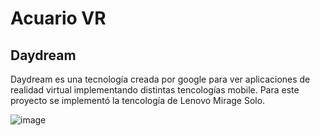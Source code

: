 # Acuario VR

## Daydream
<p> Daydream es una tecnología creada por google para ver aplicaciones de realidad virtual implementando distintas tencologías mobile. Para este proyecto se implementó la tencología de Lenovo Mirage Solo. <p>

![image](https://user-images.githubusercontent.com/6539267/68518843-b53d1e00-0242-11ea-8292-52074aedf233.png)
